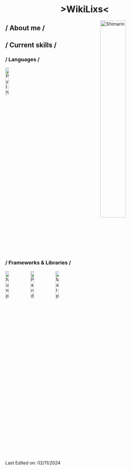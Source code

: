 <h1 align="center"> >WikiLixs< </h1>
  
  <img align="right" style="width: 40%;" alt="Shimarin" src="https://i.imgur.com/aNBi8Jf.png"/>
  
  <h2>/ About me /</h2>
  
  <h2>/ Current skills /</h2>

  <h3>/ Languages /</h3>
  <dl>
    <img
      alt="Python Badge"
      src="https://img.shields.io/badge/python-3670A0?style=for-the-badge&logo=python&logoColor=ffdd54" 
      style="width: 15%">
  </dl>
  
  <h3>/ Frameworks & Libraries /</h3>
  <dl>
     <img
       src= "https://img.shields.io/badge/numpy-%23013243.svg?style=for-the-badge&logo=numpy&logoColor=white)" 
       alt="Numpy"
       style="width: 15%"> 
    <img 
      src="https://img.shields.io/badge/pandas-%23150458.svg?style=for-the-badge&logo=pandas&logoColor=white"
      alt="Pandas"
      style="width: 15%">
    <img 
      src="https://img.shields.io/badge/Matplotlib-%23ffffff.svg?style=for-the-badge&logo=Matplotlib&logoColor=black"
      alt="Matplotlib"
      style="width: 15%">
  </dl>

 <p>Last Edited on: 02/11/2024</p>
